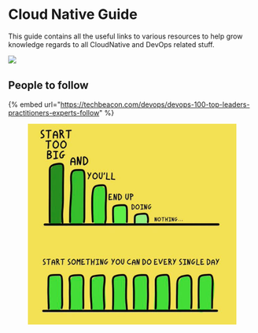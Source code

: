 # Cloud Native Guide

This guide contains all the useful links to various resources to help grow knowledge regards to all CloudNative and DevOps related stuff.



![](.gitbook/assets/0\_2jC5-BIaLSHDlFHo.png)

## People to follow

{% embed url="https://techbeacon.com/devops/devops-100-top-leaders-practitioners-experts-follow" %}

<figure><img src=".gitbook/assets/image (2) (2).png" alt=""><figcaption></figcaption></figure>
